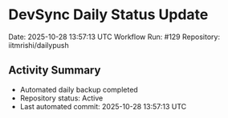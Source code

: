 # DevSync Daily Status Update
Date: 2025-10-28 13:57:13 UTC
Workflow Run: #129
Repository: iitmrishi/dailypush

## Activity Summary
- Automated daily backup completed
- Repository status: Active
- Last automated commit: 2025-10-28 13:57:13 UTC
